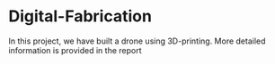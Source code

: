 # Digital-Fabrication

In this project, we have built a drone using 3D-printing. More detailed information is provided in the report
